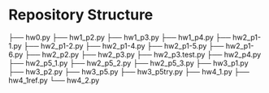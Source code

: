 # Repository Structure
├── hw0.py
├── hw1_p2.py
├── hw1_p3.py
├── hw1_p4.py
├── hw2_p1-1.py
├── hw2_p1-2.py
├── hw2_p1-4.py
├── hw2_p1-5.py
├── hw2_p1-6.py
├── hw2_p2.py
├── hw2_p3.py
├── hw2_p3.test.py
├── hw2_p4.py
├── hw2_p5_1.py
├── hw2_p5_2.py
├── hw2_p5_3.py
├── hw3_p1.py
├── hw3_p2.py
├── hw3_p5.py
├── hw3_p5try.py
├── hw4_1.py
├── hw4_1ref.py
└── hw4_2.py
